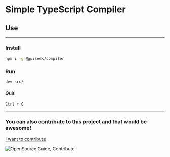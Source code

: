 # Simple TypeScript Compiler

## Use
---

### Install

```sh
npm i -g @guiseek/compiler
```

### Run

```sh
dev src/
```

#### Quit

```sh
Ctrl + C
```

---

### You can also contribute to this project and that would be awesome!

[I want to contribute](CONTRIBUTING.md)


![OpenSource Guide, Contribute](https://opensource.guide/assets/images/illos/contribute.svg)